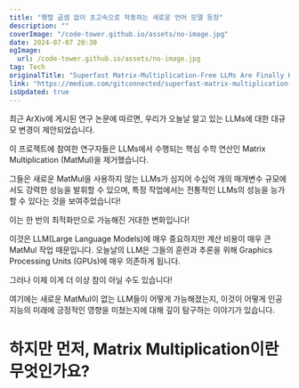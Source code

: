 ```yaml
---
title: "행렬 곱셈 없이 초고속으로 작동하는 새로운 언어 모델 등장"
description: ""
coverImage: "/code-tower.github.io/assets/no-image.jpg"
date: 2024-07-07 20:30
ogImage:
  url: /code-tower.github.io/assets/no-image.jpg
tag: Tech
originalTitle: "Superfast Matrix-Multiplication-Free LLMs Are Finally Here"
link: "https://medium.com/gitconnected/superfast-matrix-multiplication-free-llms-are-finally-here-cac5b78a4fa7"
isUpdated: true
---
```


최근 ArXiv에 게시된 연구 논문에 따르면, 우리가 오늘날 알고 있는 LLMs에 대한 대규모 변경이 제안되었습니다.

이 프로젝트에 참여한 연구자들은 LLMs에서 수행되는 핵심 수학 연산인 Matrix Multiplication (MatMul)을 제거했습니다.

그들은 새로운 MatMul을 사용하지 않는 LLMs가 심지어 수십억 개의 매개변수 규모에서도 강력한 성능을 발휘할 수 있으며, 특정 작업에서는 전통적인 LLMs의 성능을 능가할 수 있다는 것을 보여주었습니다!

이는 한 번의 최적화만으로 가능해진 거대한 변화입니다!

<!-- cozy-coder - 수평 -->

<ins class="adsbygoogle"
     style="display:block"
     data-ad-client="ca-pub-4877378276818686"
     data-ad-slot="1107185301"
     data-ad-format="auto"
     data-full-width-responsive="true"></ins>

<script>
     (adsbygoogle = window.adsbygoogle || []).push({});
</script>

이것은 LLM(Large Language Models)에 매우 중요하지만 계산 비용이 매우 큰 MatMul 작업 때문입니다. 오늘날의 LLM은 그들의 훈련과 추론을 위해 Graphics Processing Units (GPUs)에 매우 의존하게 됩니다.

그러나 이제 이게 더 이상 참이 아닐 수도 있습니다!

여기에는 새로운 MatMul이 없는 LLM들이 어떻게 가능해졌는지, 이것이 어떻게 인공 지능의 미래에 긍정적인 영향을 미쳤는지에 대해 깊이 탐구하는 이야기가 있습니다.

# 하지만 먼저, Matrix Multiplication이란 무엇인가요?
